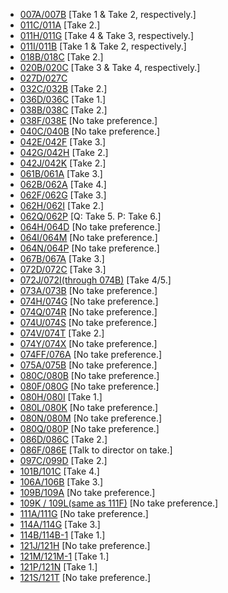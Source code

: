 * [007A/007B](007A-007B--ATake02BTake04--.md) [Take 1 & Take 2, respectively.]
* [011C/011A](011C-011A--Take02--.md) [Take 2.]
* [011H/011G](011H-011G--ATake04BTake03--.md) [Take 4 & Take 3, respectively.]
* [011I/011B](011I-011B--ATake01BTake02--.md) [Take 1 & Take 2, respectively.]
* [018B/018C](018B-018C--Take02--.md) [Take 2.]
* [020B/020C](020B-020C--A-Take03B-Take04--.md) [Take 3 & Take 4, respectively.]
* [027D/027C](027D-027C--Take02--.md)
* [032C/032B](032C-032B--Take02--.md) [Take 2.]
* [036D/036C](036D-036C--Take01--.md) [Take 1.]
* [038B/038C](038B-038C--Take02--.md) [Take 2.]
* [038F/038E](038F-038E.md) [No take preference.]
* [040C/040B](040C-040B.md) [No take preference.]
* [042E/042F](042E-042F--Take03--.md) [Take 3.]
* [042G/042H](042G-042H.md) [Take 2.]
* [042J/042K](042J-042K--Take02--.md) [Take 2.]
* [061B/061A](061B-061A--Take03--.md) [Take 3.]
* [062B/062A](062B-062A--Take04--.md) [Take 4.]
* [062F/062G](062F-062G--Take03--.md) [Take 3.]
* [062H/062I](062H-062I--Take02--.md) [Take 2.]
* [062Q/062P](062Q-062P--ATake05BTake06--.md) [Q: Take 5. P: Take 6.]
* [064H/064D](064H-064D.md) [No take preference.]
* [064I/064M](064I-064M--NoPref.--.md) [No take preference.]
* [064N/064P](064N-064P--NoPref.--.md) [No take preference.]
* [067B/067A](067B-067A--Take03--.md) [Take 3.]
* [072D/072C](072D-072C--Take03--.md) [Take 3.]
* [072J/072I(through 074B)](072J-072I-074B--Take04-05--.md) [Take 4/5.]
* [073A/073B](073A-073B.md) [No take preference.]
* [074H/074G](074-H-074-G--NoPref.--.md) [No take preference.]
* [074Q/074R](074-Q--074-R.md) [No take preference.]
* [074U/074S](074-U-074-S--NoPref.--.md) [No take preference.]
* [074V/074T](074-V--074-T--Take02--.md) [Take 2.]
* [074Y/074X](074-Y--074-X.md) [No take preference.]
* [074FF/076A](074FF--076A.md) [No take preference.]
* [075A/075B](075A-075B.md) [No take preference.]
* [080C/080B](080C-080B.md) [No take preference.]
* [080F/080G](080F-080G.md) [No take preference.]
* [080H/080I](080H-080I--Take01--.md) [Take 1.]
* [080L/080K](080L-080K--NoPref.--.md) [No take preference.]
* [080N/080M](080N-080M.md) [No take preference.]
* [080Q/080P](080Q-080P--NoPref.--.md) [No take preference.]
* [086D/086C](086D-086C--Take02--.md) [Take 2.]
* [086F/086E](086F-086E--TalkToDir.--.md) [Talk to director on take.]
* [097C/099D](097C-099D--Take02--.md) [Take 2.]
* [101B/101C](101B-101C--Take04--.md) [Take 4.]
* [106A/106B](106A-106B--Take03--.md) [Take 3.]
* [109B/109A](109B-109A--NoPref.--.md) [No take preference.]
* [109K / 109L(same as 111F)](109K--109L-111F--.md) [No take preference.]
* [111A/111G](111A-111G.md) [No take preference.]
* [114A/114G](114A-114G--Take03--.md) [Take 3.]
* [114B/114B-1](114B-114B-1--Take01--.md) [Take 1.]
* [121J/121H](121J-121H.md) [No take preference.]
* [121M/121M-1](121M-121M-1--Take01--.md) [Take 1.]
* [121P/121N](121P-121N--Take01--.md) [Take 1.]
* [121S/121T](121S-121T.md) [No take preference.]